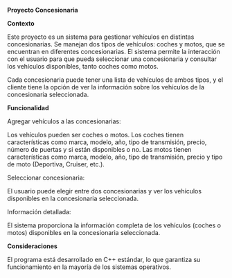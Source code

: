 **Proyecto Concesionaria**

**Contexto**

Este proyecto es un sistema para gestionar vehículos en distintas concesionarias. Se manejan dos tipos de vehículos: coches y motos, que se encuentran en diferentes concesionarias. El sistema permite la interacción con el usuario para que pueda seleccionar una concesionaria y consultar los vehículos disponibles, tanto coches como motos.

Cada concesionaria puede tener una lista de vehículos de ambos tipos, y el cliente tiene la opción de ver la información sobre los vehículos de la concesionaria seleccionada.


**Funcionalidad**

Agregar vehículos a las concesionarias:

Los vehículos pueden ser coches o motos.
Los coches tienen características como marca, modelo, año, tipo de transmisión, precio, número de puertas y si están disponibles o no.
Las motos tienen características como marca, modelo, año, tipo de transmisión, precio y tipo de moto (Deportiva, Cruiser, etc.).

Seleccionar concesionaria:

El usuario puede elegir entre dos concesionarias y ver los vehículos disponibles en la concesionaria seleccionada.


Información detallada:

El sistema proporciona la información completa de los vehículos (coches o motos) disponibles en la concesionaria seleccionada.


**Consideraciones**

El programa está desarrollado en C++ estándar, lo que garantiza su funcionamiento en la mayoría de los sistemas operativos.
